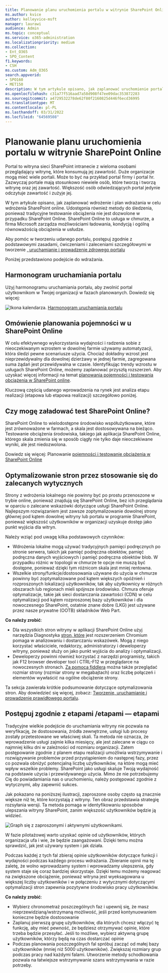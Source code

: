 ```yaml
---
title: Planowanie planu uruchomienia portalu w witrynie SharePoint Online
ms.author: kvice
author: kelleyvice-msft
manager: laurawi
audience: Admin
ms.topic: conceptual
ms.service: o365-administration
ms.localizationpriority: medium
ms.collection:
- Ent_O365
- SPO_Content
f1.keywords:
- CSH
ms.custom: Adm_O365
search.appverid:
- SPO160
- MET150
description: W tym artykule opisano, jak zaplanować uruchomienie portalu w aplikacji SharePoint Online oraz jakie czynności należy wykonać w celu pomyślnego uruchomienia
ms.openlocfilehash: c31a77f516aad7a58d908f47ee09dac353872283
ms.sourcegitcommit: a4729532278de62f80f2160825d446f6ecd36995
ms.translationtype: MT
ms.contentlocale: pl-PL
ms.lasthandoff: 03/31/2022
ms.locfileid: "64569508"
---
```

# <a name="planning-your-portal-launch-roll-out-plan-in-sharepoint-online"></a>Planowanie planu uruchomienia portalu w witrynie SharePoint Online

Portal to witryna sieci SharePoint intranecie z wieloma osobami przeglądający witrynę, które konsumują jej zawartość. Duże organizacje mogą mieć wiele portali. Może to być na przykład portal firmy i portal hr. Zazwyczaj portale mają stosunkowo niewiele osób, które tworzą i tworzą witrynę oraz jej zawartość. Większość osób odwiedzających portal jedynie odczytuje zawartość i zużyje jej.

W tym artykule opisano, jak zaplanować wdrożenie i plan wdrażania w celu wdrożenia SharePoint online. Udostępnia również metody do śledzenia, ponieważ tradycyjne testowanie obciążenia nie jest dozwolone w przypadku SharePoint Online. SharePoint Online to usługa w chmurze, a firma Microsoft zarządza możliwościami ładowania, kondycją i ogólną równoważością obciążenia w usłudze.

Aby pomóc w tworzeniu udanego portalu, postępuj zgodnie z podstawowymi zasadami, ćwiczeniami i zaleceniami szczegółowymi w tworzenie [, uruchamianie i prowadzenie zdrowego portalu](/sharepoint/portal-health)

Poniżej przedstawiono podejście do wdrażania.

## <a name="portal-launch-scheduler"></a>Harmonogram uruchamiania portalu

Użyj harmonogramu uruchamiania portalu, aby zwolnić portal użytkownikom w Twojej organizacji w fazach planowanych. Dowiedz się więcej: 

![Ikona kalendarza.](../media/calendar.png) [Harmonogram uruchamiania portalu](/microsoft-365/enterprise/portallaunchscheduler)

## <a name="overview-of-capacity-planning-in-sharepoint-online"></a>Omówienie planowania pojemności w u SharePoint Online

W celu efektywnego wykorzystania wydajności i radzenia sobie z nieoczekiwanym wzrostem w dowolnej farmie używamy automatyzacji, która śledzi pewne scenariusze użycia. Chociaż dokładny wzrost jest nieprzewidywalny dla dowolnej dzierżawy w jednej farmie, zagregowana suma żądań jest przewidywalna w czasie. Identyfikując trendy wzrostu w usługach SharePoint Online, możemy zaplanować przyszłą rozszerzeń. Aby uzyskać więcej informacji na temat [planowania pojemności i testowania obciążenia w SharePoint online](capacity-planning-and-load-testing-sharepoint-online.md).

Kluczową częścią udanego wprowadzenia na rynek jest analiza etapu realizacji (etapowa lub etapowa realizacji) szczegółowo poniżej.

## <a name="can-i-load-test-sharepoint-online"></a>Czy mogę załadować test SharePoint Online?

SharePoint Online to wielodostępne środowisko współużytkowane, które jest zrównoważone w farmach, a skala jest dostosowywana na bieżąco. Testowanie obciążenia środowiska, takiego jak aplikacja SharePoint Online, którego skala zmienia się w sposób ciągły nie tylko daje nieoczekiwane wyniki, ale jest niedozwolona.

Dowiedz się więcej: Planowanie [pojemności i testowanie obciążenia w SharePoint Online](capacity-planning-and-load-testing-sharepoint-online.md)

## <a name="optimize-pages-by-following-recommended-guidelines"></a>Optymalizowanie stron przez stosowanie się do zalecanych wytycznych

Strony z wdrożenia lokalnego nie powinny być po prostu przenoszone w trybie online, ponieważ znajdują się SharePoint Online, bez ich przeglądania w oparciu o zalecane wskazówki dotyczące usługi SharePoint Online. Najlepszym rozwiązaniem jest zawsze zoptymalizowanie dowolnej strony głównej pod kątem dowolnej witryny lub portalu w programie SharePoint, ponieważ większość użytkowników w organizacji uzyskuje dostęp jako punkt wyjścia dla witryn.

Należy wziąć pod uwagę kilka podstawowych czynników:

- Wdrożenia lokalne mogą używać tradycyjnych pamięci podręcznych po stronie serwera, takich jak pamięć podręczna obiektów, pamięć podręczna danych wyjściowych i pamięć podręczna obiektów blob. W przypadku różnic w topologii w chmurze te opcje nie muszą być dostępne, ponieważ dzięki tym różnicom skala jest mniej rentowna.
- Wszelkie strony/funkcje/dostosowania używane do użycia w chmurze powinny być zoptymalizowane pod kątem większych opóźnień i rozproszonych lokalizacji użytkowników, tak aby użytkownicy w różnych obszarach lub regionach mieli spójnsze środowisko. Chmura oferuje optymalizacje, takie jak sieci dostarczania zawartości (CDN) w celu optymalizacji pod kątem rozproszonej bazy użytkowników i dla nowoczesnego SharePoint, ostatnie znane dobre (LKG) jest używane przez nasze prywatne (OOTB) składników Web Part.

**Co należy zrobić**:

- Dla wszystkich stron witryny w aplikacji SharePoint Online użyj narzędzia Diagnostyka [stron, które](./page-diagnostics-for-spo.md) jest rozszerzeniem Chromium pomaga w analizowaniu i dostarczaniu wskazówek. Mogą z niego korzystać właściciele, redaktorzy, administratorzy i deweloperzy witryny, ponieważ służy on jako punkt wyjścia do analizy i optymalizacji.
- Deweloperzy powinni również korzystać z narzędzi programisty, takich jak F12 browser developer tool i CTRL-F12 w przeglądarce na nowoczesnych stronach. [Za pomocą fiddlera](https://www.telerik.com/download/fiddler) można także przeglądać rozmiar strony (rozmiar strony w megabajtach) oraz liczbę połączeń i elementów wywłaścić na ogólne obciążenie strony.

Ta sekcja zawierała krótkie podsumowanie dotyczące optymalizowania stron.  Aby dowiedzieć się więcej, zobacz:  [Tworzenie, uruchamianie i prowadzenie prawidłowego portalu](/sharepoint/portal-health).

## <a name="follow-a-wave--phased-roll-out-approach"></a>Postępuj zgodnie z etapami /etapami — etapami

Tradycyjne wielkie podejście do uruchamiania witryny nie pozwala na weryfikację, że dostosowania, źródła zewnętrzne, usługi lub procesy zostały przetestowane we właściwej skali. Ta metoda nie oznacza, że wprowadzenie usługi zajmie kilka miesięcy, ale jest zalecane w ciągu co najmniej kilku dni w zależności od rozmiaru organizacji. Zatem postępowanie zgodnie z planem etapu realizacji umożliwia wstrzymywanie i rozwiązywanie problemów przed przystąpieniem do następnej fazy, przez co pozwala obniżyć potencjalną liczbę użytkowników, na które mogą mieć wpływ wszelkie problemy. SharePoint jako usługi skaluje Twoją wydajność na podstawie użycia i przewidywanego użycia. Mimo że nie potrzebujemy Cię do powiadamiania nas o uruchomieniu, należy postępować zgodnie z wytycznymi, aby zapewnić sukces.

Jak pokazano na poniższej ilustracji, zaproszone osoby często są znacznie większe niż te, które korzystają z witryny. Ten obraz przedstawia strategię rozsyłania wersji. Ta metoda pomaga w identyfikowaniu sposobów ulepszania witryny SharePoint, zanim większość użytkowników będzie ją widzieć.

![Graph się z zaproszonymi i aktywnymi użytkownikami.](../media/0bc14a20-9420-4986-b9b9-fbcd2c6e0fb9.png)

W fazie pilotażowej warto uzyskać opinie od użytkowników, których organizacja ufa i wie, że będzie zaangażowani. Dzięki temu można sprawdzić, jak jest używany system i jak działa.

Podczas każdej z tych fal zbieraj opinie użytkowników dotyczące funkcji i wydajności podczas każdego procesu wdrażania. Zbieranie opinii ma tę zaletę, że wolno wprowadzamy system i wprowadzamy ulepszenia, gdy system staje się coraz bardziej skorzystaje. Dzięki temu możemy reagować na zwiększone obciążenie, ponieważ witryna jest wyeksagowana u większej liczby użytkowników i w połączeniu z wytycznymi dotyczącymi optymalizacji stron zapewnia pozytywne środowisko pracy użytkowników.

**Co należy zrobić**:

- Wybierz chronometraż poszczególnych faz i upewnij się, że masz nieprzewidzianą/wstrzymaną możliwość, jeśli przed kontynuowaniem konieczne będzie dostosowanie
- Zaplanuj pierwszą grupę użytkowników, dla których chcesz włączyć tę funkcję, aby mieć pewność, że będziesz otrzymywać opinie, które trzeba będzie przesyłać.  Jeśli to możliwe, wybierz aktywną grupę użytkowników, którzy będą na czas dostarczać opinie
- Podczas planowania poszczególnych fal spróbuj zacząć od małej bazy użytkowników (mniej niż 5000 użytkowników). Zwiększaj rozmiary grup podczas pracy nad każdymi falami. Utworzenie metody schodkowania pozwala na łatwiejsze wstrzymywanie szans wstrzymywania w razie potrzeby.
